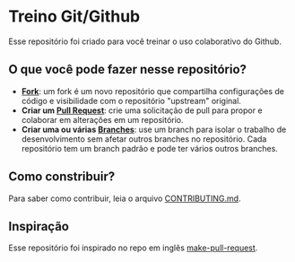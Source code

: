 # Treino Git/Github
Esse repositório foi criado para você treinar o uso colaborativo do Github.

## O que você pode fazer nesse repositório?
- **[Fork](https://docs.github.com/pt/get-started/quickstart/fork-a-repo)**: um fork é um novo repositório que compartilha configurações de código e visibilidade com o repositório "upstream" original.
- **Criar um [Pull Request](https://docs.github.com/pt/pull-requests/collaborating-with-pull-requests/proposing-changes-to-your-work-with-pull-requests/creating-a-pull-request)**: crie uma solicitação de pull para propor e colaborar em alterações em um repositório.
- **Criar uma ou várias [Branches](https://docs.github.com/pt/pull-requests/collaborating-with-pull-requests/proposing-changes-to-your-work-with-pull-requests/about-branches)**: use um branch para isolar o trabalho de desenvolvimento sem afetar outros branches no repositório. Cada repositório tem um branch padrão e pode ter vários outros branches. 

## Como constribuir?
Para saber como contribuir, leia o arquivo [CONTRIBUTING.md](CONTRIBUTING.md).

## Inspiração
Esse repositório foi inspirado no repo em inglês [make-pull-request](https://github.com/twowaits/make-pull-request).
